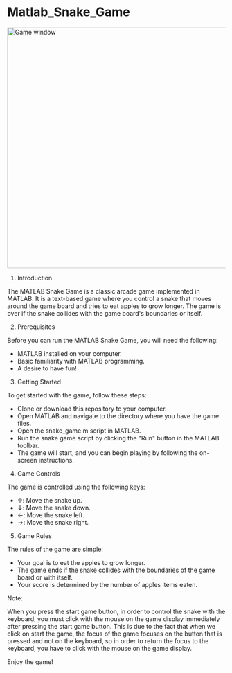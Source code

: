 # Matlab_Snake_Game


<img width="556" alt="Game window" src="https://github.com/user-attachments/assets/ddf9ffa7-d54c-48d2-913f-bd9e12e711ff">

1. Introduction

The MATLAB Snake Game is a classic arcade game implemented in MATLAB. It is a text-based game where you control a snake that moves around the game board and tries to eat apples to grow longer. The game is over if the snake collides with the game board's boundaries or itself.


2. Prerequisites

Before you can run the MATLAB Snake Game, you will need the following:
- MATLAB installed on your computer.
- Basic familiarity with MATLAB programming.
- A desire to have fun!


3. Getting Started

To get started with the game, follow these steps:
- Clone or download this repository to your computer.
- Open MATLAB and navigate to the directory where you have the game files.
- Open the snake_game.m script in MATLAB.
- Run the snake game script by clicking the "Run" button in the MATLAB toolbar. 
- The game will start, and you can begin playing by following the on-screen instructions.


4. Game Controls

The game is controlled using the following keys:
- ↑: Move the snake up.
- ↓: Move the snake down.
- ←: Move the snake left.
- →: Move the snake right.


5. Game Rules

The rules of the game are simple:
- Your goal is to eat the apples to grow longer.
- The game ends if the snake collides with the boundaries of the game board or with itself.
- Your score is determined by the number of apples items eaten.

Note:

When you press the start game button, in order to control the snake with the keyboard, you must click with the mouse on the game display immediately after pressing the start game button. 
This is due to the fact that when we click on start the game, the focus of the game focuses on the button that is pressed and not on the keyboard, so in order to return the focus to the keyboard, you have to click with the mouse on the game display.
  

Enjoy the game!


